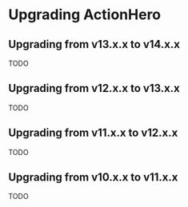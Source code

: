 # Upgrading ActionHero

## Upgrading from v13.x.x to v14.x.x
TODO

## Upgrading from v12.x.x to v13.x.x
TODO

## Upgrading from v11.x.x to v12.x.x
TODO

## Upgrading from v10.x.x to v11.x.x
TODO
